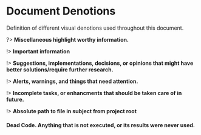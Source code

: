 # Document Denotions

Definition of different visual denotions used throughout this document.

?> **Miscellaneous highlight worthy information.**

<div class="info">

!> **Important information**

</div>

<div class="question">

!> **Suggestions, implementations, decisions, or opinions that might have better solutions/require further research.**

</div>

!> **Alerts, warnings, and things that need attention.**

<div class="todo">

!> **Incomplete tasks, or enhancments that should be taken care of in future.**

</div>

<div class="file-path">

!> **Absolute path to file in subject from project root**

</div>

<div class="ghost">

#### **Dead Code. Anything that is not executed, or its results were never used.**

</div>
